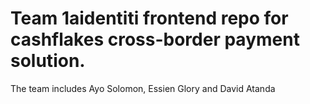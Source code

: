 # Team  1aidentiti frontend repo for cashflakes cross-border payment solution.

The   team includes Ayo Solomon, Essien Glory and David Atanda
